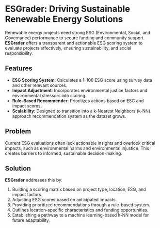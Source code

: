 # ESGrader: Driving Sustainable Renewable Energy Solutions

Renewable energy projects need strong ESG (Environmental, Social, and Governance) performance to secure funding and community support. **ESGrader** offers a transparent and actionable ESG scoring system to evaluate projects effectively, ensuring sustainability, and social responsibility.

## Features

- **ESG Scoring System**: Calculates a 1-100 ESG score using survey data and other relevant sources.
- **Impact Adjustment**: Incorporates environmental justice factors and environmental stressors into scoring.
- **Rule-Based Recommender**: Prioritizes actions based on ESG and impact scores.
- **Scalability**: Designed to transition into a k-Nearest Neighbors (k-NN) approach recommendation system as the dataset grows.

## Problem

Current ESG evaluations often lack actionable insights and overlook critical impacts, such as environmental harms and environmental injustice. This creates barriers to informed, sustainable decision-making.

## Solution

**ESGrader** addresses this by:
1. Building a scoring matrix based on project type, location, ESG, and impact factors.
2. Adjusting ESG scores based on anticipated impacts.
3. Providing prioritized recommendations through a rule-based system.
4. Outlines location-specific characteristics and funding opportunities.
5. Establishing a pathway to a machine learning-based k-NN model for future adaptability.
